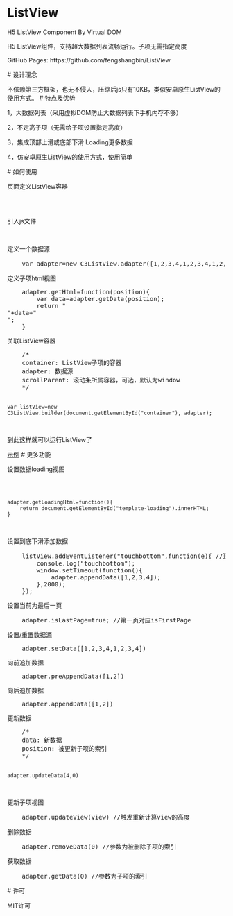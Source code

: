 # ListView
<p>H5 ListView Component By Virtual DOM</p>
<p>H5 ListView组件，支持超大数据列表流畅运行。子项无需指定高度</p>
<p>GitHub Pages: https://github.com/fengshangbin/ListView</p>
# 设计理念
<p>不依赖第三方框架，也无不侵入，压缩后js只有10KB，类似安卓原生ListView的使用方式。
# 特点及优势
<p>1，大数据列表（采用虚拟DOM防止大数据列表下手机内存不够）</p>
<p>2，不定高子项（无需给子项设置指定高度）</p>
<p>3，集成顶部上滑或底部下滑 Loading更多数据</p>
<p>4，仿安卓原生ListView的使用方式，使用简单</p>
# 如何使用
<p>页面定义ListView容器</p>
<pre>
	<div id="container"></div>
</pre>
<p>引入js文件</p>
<pre>
	<script src="c3listview.js"></script>
</pre>
<p>定义一个数据源</p>
<pre>
	var adapter=new C3ListView.adapter([1,2,3,4,1,2,3,4,1,2,3,4,1,2,3,4,1,2,3,4,1,2,3,4]);//参数为数据数组，是可选的
</pre>
<p>定义子项html视图</p>
<pre>
	adapter.getHtml=function(position){
		var data=adapter.getData(position);
		return "<div data-position=\""+position+"\">"+data+"</div>";
	}
</pre>
<p>关联ListView容器</p>
<pre>
	/*
	container: ListView子项的容器
	adapter: 数据源
	scrollParent: 滚动条所属容器，可选，默认为window
	*/
	
	var listView=new C3ListView.builder(document.getElementById("container"), adapter);
</pre>
<p>到此这样就可以运行ListView了</p>
<a href="https://github.com/fengshangbin/ListView/blob/master/examples/list-scroll-div.html">示例</a>
# 更多功能
<p>设置数据loading视图</p>
<pre>
	<script type="text/x-template" id="template-loading">
		<svg viewBox="0 0 50 50" class="loading" id="loading">
		 <defs>
		   <linearGradient id="linear" x1="0%" y1="0%" x2="100%" y2="0%">
			 <stop offset="0%"   stop-color="#000" stop-opacity="1.0" />
			 <stop offset="90%" stop-color="#000" stop-opacity="0" />
		   </linearGradient>
		 </defs>
		 <circle cx="25" cy="25" r="20" stroke-width="5" stroke="url(#linear)" fill="none" />
		</svg>
	</script>
	
	adapter.getLoadingHtml=function(){
		return document.getElementById("template-loading").innerHTML;
	}
</pre>
<p>设置到底下滑添加数据</p>
<pre>
	listView.addEventListener("touchbottom",function(e){ //顶部上滑对应touchtop
		console.log("touchbottom");
		window.setTimeout(function(){
			adapter.appendData([1,2,3,4]);
		},2000);
	});
</pre>
<p>设置当前为最后一页</p>
<pre>
	adapter.isLastPage=true; //第一页对应isFirstPage
</pre>
<p>设置/重置数据源</p>
<pre>
	adapter.setData([1,2,3,4,1,2,3,4])
</pre>
<p>向前追加数据</p>
<pre>
	adapter.preAppendData([1,2])
</pre>
<p>向后追加数据</p>
<pre>
	adapter.appendData([1,2])
</pre>
<p>更新数据</p>
<pre>
	/*
	data: 新数据
	position: 被更新子项的索引
	*/
	
	adapter.updateData(4,0)
</pre>
<p>更新子项视图</p>
<pre>
	adapter.updateView(view) //触发重新计算view的高度
</pre>
<p>删除数据</p>
<pre>
	adapter.removeData(0) //参数为被删除子项的索引
</pre>
<p>获取数据</p>
<pre>
	adapter.getData(0) //参数为子项的索引
</pre>
# 许可
<p>MIT许可</p>